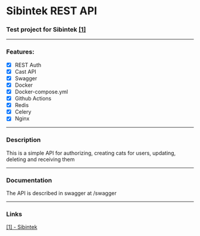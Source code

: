 # Sibintek REST API

### Test project for Sibintek [[1]](#links)

-----
### Features: 

- [x] REST Auth  
- [x] Cast API
- [x] Swagger
- [x] Docker
- [x] Docker-compose.yml
- [x] Github Actions
- [x] Redis
- [x] Celery
- [x] Nginx
-----

### Description
This is a simple API for authorizing, creating cats for users, updating, deleting and receiving them

-----
### Documentation
The API is described in swagger at /swagger

-----
### Links
[[1] - Sibintek ](https://hh.ru/vacancy/90641076/)


